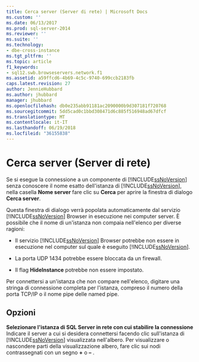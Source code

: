 ```yaml
---
title: Cerca server (Server di rete) | Microsoft Docs
ms.custom: ''
ms.date: 06/13/2017
ms.prod: sql-server-2014
ms.reviewer: ''
ms.suite: ''
ms.technology:
- dbe-cross-instance
ms.tgt_pltfrm: ''
ms.topic: article
f1_keywords:
- sql12.swb.browseservers.network.f1
ms.assetid: a59ffcd6-4b69-4c5c-9740-699ccb2183fb
caps.latest.revision: 27
author: JennieHubbard
ms.author: jhubbard
manager: jhubbard
ms.openlocfilehash: db0e235abb91181ac2090000b9d307181f720768
ms.sourcegitcommit: 5dd5cad0c1bbd308471d6c885f516948ad67dfcf
ms.translationtype: MT
ms.contentlocale: it-IT
ms.lasthandoff: 06/19/2018
ms.locfileid: "36155838"
---
```

# <a name="browse-for-servers-network-servers"></a>Cerca server (Server di rete)
  Se si esegue la connessione a un componente di [!INCLUDE[ssNoVersion](../includes/ssnoversion-md.md)] senza conoscere il nome esatto dell'istanza di [!INCLUDE[ssNoVersion](../includes/ssnoversion-md.md)], nella casella **Nome server** fare clic su **Cerca** per aprire la finestra di dialogo **Cerca server**.  
  
 Questa finestra di dialogo verrà popolata automaticamente dal servizio [!INCLUDE[ssNoVersion](../includes/ssnoversion-md.md)] Browser in esecuzione nei computer server. È possibile che il nome di un'istanza non compaia nell'elenco per diverse ragioni:  
  
-   Il servizio [!INCLUDE[ssNoVersion](../includes/ssnoversion-md.md)] Browser potrebbe non essere in esecuzione nel computer sul quale è eseguito [!INCLUDE[ssNoVersion](../includes/ssnoversion-md.md)].  
  
-   La porta UDP 1434 potrebbe essere bloccata da un firewall.  
  
-   Il flag **HideInstance** potrebbe non essere impostato.  
  
 Per connettersi a un'istanza che non compare nell'elenco, digitare una stringa di connessione completa per l'istanza, compreso il numero della porta TCP/IP o il nome pipe delle named pipe.  
  
## <a name="options"></a>Opzioni  
 **Selezionare l'istanza di SQL Server in rete con cui stabilire la connessione**  
 Indicare il server a cui si desidera connettersi facendo clic sull'istanza di [!INCLUDE[ssNoVersion](../includes/ssnoversion-md.md)] visualizzata nell'albero. Per visualizzare o nascondere parti della visualizzazione albero, fare clic sui nodi contrassegnati con un segno **+** o **–** .  
  
  